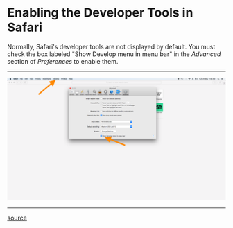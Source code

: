 # Enabling the Developer Tools in Safari

Normally, Safari's developer tools are not displayed by default. You must check the box labeled "Show Develop menu in menu bar" in the _Advanced_ section of _Preferences_ to enable them.

---

![Advanced Safari Preferences](../images/enable_developermode_safari.png)


<!-- ![Advanced Safari Preferences Pane](https://i.imgur.com/TFhUXoA.png) -->

---
[source](https://support.apple.com/guide/safari/use-the-developer-tools-in-the-develop-menu-sfri20948/mac)
